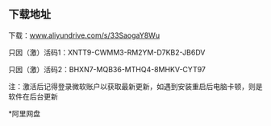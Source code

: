 ## 下载地址

下载：www.aliyundrive.com/s/33SaogaY8Wu

只因（激）活码1：XNTT9-CWMM3-RM2YM-D7KB2-JB6DV

只因（激）活码2：BHXN7-MQB36-MTHQ4-8MHKV-CYT97

注：激活后记得登录微软账户以获取最新更新，如遇到安装重启后电脑卡顿，则是软件在后台更新

*阿里网盘
